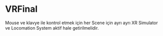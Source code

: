 # VRFinal
Mouse ve klavye ile kontrol etmek için her Scene için ayrı ayrı XR Simulator ve Locomation  System aktif hale getirilmelidir.
